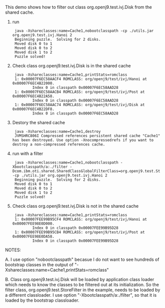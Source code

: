 This demo shows how to filter out class org.openj9.test.ivj.Disk from the shared cache. 

1. run

        java -Xshareclasses:name=Cache1,nobootclasspath -cp ./utils.jar org.openj9.test.ivj.Hanoi 2
        Beginning puzzle.  Solving for 2 disks.
        Moved disk 0 to 1
        Moved disk 0 to 2
        Moved disk 1 to 2
        Puzzle solved!

2. Check class org.openj9.test.ivj.Disk is in the shared cache

        java -Xshareclasses:name=Cache1,printStats=romclass
        1: 0x00007F6EC58AACF4 ROMCLASS: org/openj9/test/ivj/Hanoi at 0x00007F6EC4B22000.
                Index 0 in classpath 0x00007F6EC58AAD28
        1: 0x00007F6EC58AACB4 ROMCLASS: org/openj9/test/ivj/Post at 0x00007F6EC4B22A58.       
                Index 0 in classpath 0x00007F6EC58AAD28
        1: 0x00007F6EC58AAC74 ROMCLASS: org/openj9/test/ivj/Disk at 0x00007F6EC4B22DF8.
                Index 0 in classpath 0x00007F6EC58AAD28

3. Destory the shared cache

        java -Xshareclasses:name=Cache1,destroy
        JVMSHRC806I Compressed references persistent shared cache "Cache1" has been destroyed. Use option -Xnocompressedrefs if you want to destroy a non-compressed references cache.

4. run with a filter

        java -Xshareclasses:name=Cache1,nobootclasspath -Xbootclasspath/a:./filter -Dcom.ibm.oti.shared.SharedClassGlobalFilterClass=org.openj9.test.StoreFilter -cp ./utils.jar org.openj9.test.ivj.Hanoi 2
        Beginning puzzle.  Solving for 2 disks.
        Moved disk 0 to 1
        Moved disk 0 to 2
        Moved disk 1 to 2
        Puzzle solved!

5. Check class org.openj9.test.ivj.Disk is not in the shared cache

        java -Xshareclasses:name=Cache1,printStats=romclass
        1: 0x00007FEE99B95CF4 ROMCLASS: org/openj9/test/ivj/Hanoi at 0x00007FEE98E0D000.
                Index 0 in classpath 0x00007FEE99B95D28
        1: 0x00007FEE99B95CB4 ROMCLASS: org/openj9/test/ivj/Post at 0x00007FEE98E0DA58.  
                Index 0 in classpath 0x00007FEE99B95D28
        
NOTES:

A. I use option "nobootclasspath" becasue I do not want to see hundreds of bootstrap classes in the output of 
   "-Xshareclasses:name=Cache1,printStats=romclass"

B. Class org.openj9.test.ivj.Disk will be loaded by application class loader which needs to know the classes to be 
   filtered out at its initialization. So the filter class, org.openj9.test.StoreFilter in the example, needs 
   to be loaded by a different classloader. I use option "-Xbootclasspath/a:./filter", so that it is loaded by
   the bootstrap classloader. 

